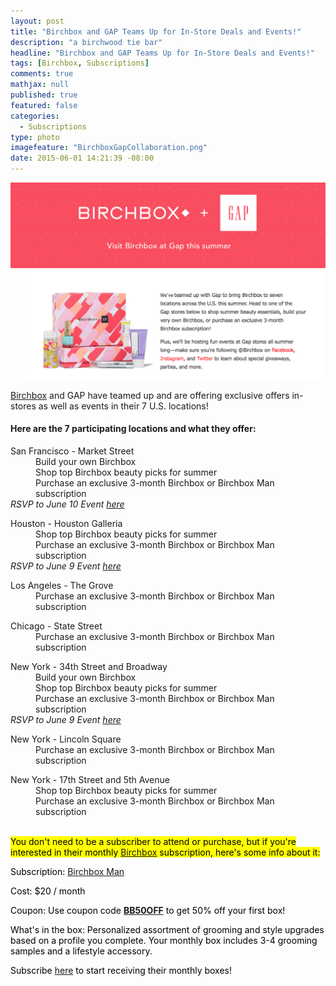 ```yaml
---
layout: post
title: "Birchbox and GAP Teams Up for In-Store Deals and Events!"
description: "a birchwood tie bar"
headline: "Birchbox and GAP Teams Up for In-Store Deals and Events!"
tags: [Birchbox, Subscriptions]
comments: true
mathjax: null
published: true
featured: false
categories: 
  - Subscriptions
type: photo
imagefeature: "BirchboxGapCollaboration.png"
date: 2015-06-01 14:21:39 -08:00
---
```

<center><img src='images/BirchboxGapCollaboration.png'></center>
<p><a href="https://www.birchbox.com/invite/whatsupmailbox">Birchbox</a> and GAP have teamed up and are offering exclusive offers in-stores as well as events in their 7 U.S. locations!</p>

<H4>Here are the 7 participating locations and what they offer:</H4>
<DL>
<DT>San Francisco - Market Street</DT>
<DD>Build your own Birchbox</DD>
<DD>Shop top Birchbox beauty picks for summer</DD>
<DD>Purchase an exclusive 3-month Birchbox or Birchbox Man subscription</DD>
<i>RSVP to June 10 Event <a href="http://join.birchbox.com/gap/clkn/https/gapbirchboxsummerbeautyshopsf.eventbrite.com">here</a></i>
</DL>
<DL>
<DT>Houston - Houston Galleria</DT>
<DD>Shop top Birchbox beauty picks for summer</DD>
<DD>Purchase an exclusive 3-month Birchbox or Birchbox Man subscription</DD>
<i>RSVP to June 9 Event <a href="http://join.birchbox.com/gap/clkn/https/gapbirchboxsummerbeautyshophouston.eventbrite.com">here</a></i>
</DL>
<DL>
<DT>Los Angeles - The Grove</DT>
<DD>Purchase an exclusive 3-month Birchbox or Birchbox Man subscription</DD>
</DL>
<DL>
<DT>Chicago - State Street</DT>
<DD>Purchase an exclusive 3-month Birchbox or Birchbox Man subscription</DD>
</DL>
<DL>
<DT>New York - 34th Street and Broadway</DT>
<DD>Build your own Birchbox</DD>
<DD>Shop top Birchbox beauty picks for summer</DD>
<DD>Purchase an exclusive 3-month Birchbox or Birchbox Man subscription</DD>
<i>RSVP to June 9 Event <a href="http://join.birchbox.com/gap/clkn/https/gapbirchboxsummerbeautyshopnyc.eventbrite.com">here</a></i>
</DL>
<DL>
<DT>New York - Lincoln Square</DT>
<DD>Purchase an exclusive 3-month Birchbox or Birchbox Man subscription</DD>
</DL>
<DL>
<DT>New York - 17th Street and 5th Avenue</DT>
<DD>Shop top Birchbox beauty picks for summer</DD>
<DD>Purchase an exclusive 3-month Birchbox or Birchbox Man subscription</DD>
<DL>

<br>
<mark>You don't need to be a subscriber to attend or purchase, but if you're interested in their monthly <a href="https://www.birchbox.com/invite/whatsupmailbox">Birchbox</a> subscription, here's some info about it:<mark>

<p>Subscription: <a href="https://www.birchbox.com/invite/whatsupmailbox">Birchbox Man</a></p>
<p>Cost: $20 / month</p>
<p>Coupon: Use coupon code <a href="https://www.birchbox.com/invite/whatsupmailbox"><b>BB50OFF</b></a> to get 50% off your first box!</p>
<p>What's in the box: Personalized assortment of grooming and style upgrades based on a profile you complete. Your monthly box includes 3-4 grooming samples and a lifestyle accessory.</p>
<p>Subscribe <a href="https://www.birchbox.com/invite/whatsupmailbox">here</a> to start receiving their monthly boxes!</p>
